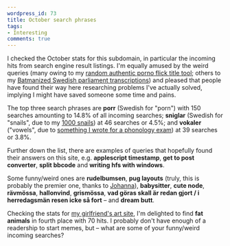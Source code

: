 ```yaml
---
wordpress_id: 73
title: October search phrases
tags:
- Interesting
comments: true
---
```

I checked the October stats for this subdomain, in particular the incoming hits from search engine result listings. I'm equally amused by the weird queries (many owing to my <a href="http://henrik.nyh.se/porr">random authentic porno flick title tool</a>; others to my <a href="http://henrik.nyh.se/t2b">Batmanized Swedish parliament transcriptions</a>) and pleased that people have found their way here researching problems I've actually solved, implying I might have saved someone some time and pains.

<!--more-->

The top three search phrases are <strong>porr</strong> (Swedish for "porn") with 150 searches amounting to 14.8% of all incoming searches; <strong>sniglar</strong> (Swedish for "snails", due to my <a href="http://henrik.nyh.se/sniglar/">1000 snails</a>) at 46 searches or 4.5%; and <strong>vokaler</strong> ("vowels", due to <a href="http://henrik.nyh.se/fonologi/">something I wrote for a phonology exam</a>) at 39 searches or 3.8%.

Further down the list, there are examples of queries that hopefully found their answers on this site, e.g. <strong>applescript timestamp</strong>, <strong>get to post converter</strong>, <strong>split bbcode</strong> and <strong>writing hfs with windows</strong>.

Some funny/weird ones are <strong>rudelbumsen</strong>, <strong>pug layouts</strong> (truly, this is probably the premier one, thanks to <a href="http://www.johannaost.com">Johanna</a>), <strong>babysitter</strong>, <strong>cute node</strong>, <strong>rävmössa</strong>, <strong>hallonvind</strong>, <strong>grismössa</strong>, <strong>vad göras skall är redan gjort / i herredagsmän resen icke så fort</strong> – and <strong>dream butt</strong>.

Checking the stats for <a href="http://www.johannaost.com/main">my girlfriend's art site</a>, I'm delighted to find <strong>fat animals</strong> in fourth place with 70 hits. I probably don't have enough of a readership to start memes, but &ndash; what are some of your funny/weird incoming searches?
